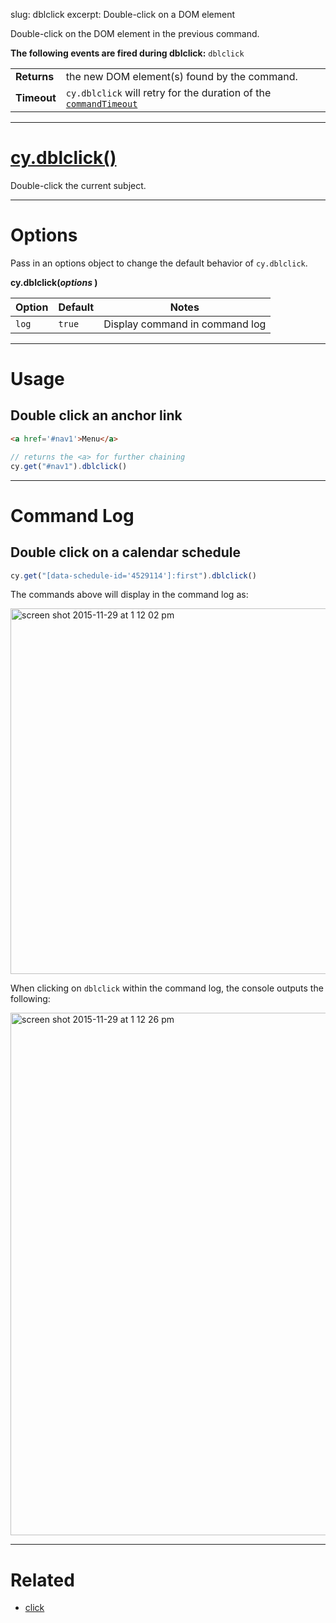 slug: dblclick
excerpt: Double-click on a DOM element

Double-click on the DOM element in the previous command.

**The following events are fired during dblclick:** `dblclick`

| | |
|--- | --- |
| **Returns** | the new DOM element(s) found by the command. |
| **Timeout** | `cy.dblclick` will retry for the duration of the [`commandTimeout`](https://on.cypress.io/guides/configuration#section-global-options) |

***

# [cy.dblclick()](#section-usage)

Double-click the current subject.

***

# Options

Pass in an options object to change the default behavior of `cy.dblclick`.

**cy.dblclick(*options* )**

Option | Default | Notes
--- | --- | ---
`log` | `true` | Display command in command log

***

# Usage

## Double click an anchor link

```html
<a href='#nav1'>Menu</a>
```

```javascript
// returns the <a> for further chaining
cy.get("#nav1").dblclick()
```

***

# Command Log

## Double click on a calendar schedule

```javascript
cy.get("[data-schedule-id='4529114']:first").dblclick()
```

The commands above will display in the command log as:

<img width="585" alt="screen shot 2015-11-29 at 1 12 02 pm" src="https://cloud.githubusercontent.com/assets/1271364/11459013/035a6c5e-969b-11e5-935f-dce5c8efbdd6.png">

When clicking on `dblclick` within the command log, the console outputs the following:

<img width="836" alt="screen shot 2015-11-29 at 1 12 26 pm" src="https://cloud.githubusercontent.com/assets/1271364/11459015/0755e216-969b-11e5-9f7e-ed04245d75ef.png">

***

# Related

- [click](https://on.cypress.io/api/click)